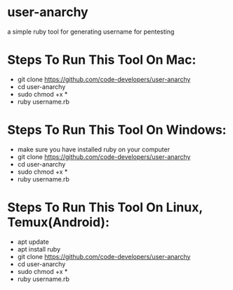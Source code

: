 # user-anarchy
a simple ruby tool for generating username for pentesting

# Steps To Run This Tool On Mac:
- git clone https://github.com/code-developers/user-anarchy
- cd user-anarchy
- sudo chmod +x *  
- ruby username.rb

# Steps To Run This Tool On Windows:
- make sure you have installed ruby on your computer
- git clone https://github.com/code-developers/user-anarchy
- cd user-anarchy
- sudo chmod +x *
- ruby username.rb

# Steps To Run This Tool On Linux, Temux(Android):
- apt update
- apt install ruby
- git clone https://github.com/code-developers/user-anarchy
- cd user-anarchy
- sudo chmod +x *
- ruby username.rb